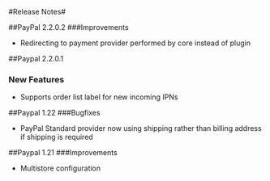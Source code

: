 ﻿#Release Notes#

##PayPal 2.2.0.2
###Improvements
* Redirecting to payment provider performed by core instead of plugin

##Paypal 2.2.0.1
### New Features
* Supports order list label for new incoming IPNs

##Paypal 1.22
###Bugfixes
* PayPal Standard provider now using shipping rather than billing address if shipping is required

##Paypal 1.21
###Improvements
* Multistore configuration